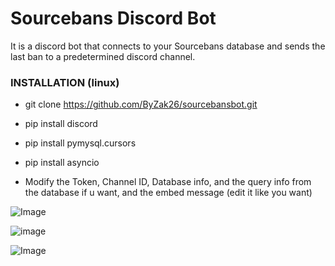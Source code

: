 # Sourcebans Discord Bot
It is a discord bot that connects to your Sourcebans database and sends the last ban to a predetermined discord channel.

### INSTALLATION (linux)

- git clone https://github.com/ByZak26/sourcebansbot.git

- pip install discord
- pip install pymysql.cursors
- pip install asyncio

- Modify the Token, Channel ID, Database info, and the query info from the database if u want, and the embed message (edit it like you want)

![Image](https://user-images.githubusercontent.com/113861589/220491993-24b17e4d-14e0-4bc8-b378-6ae63d288a39.png)

![image](https://user-images.githubusercontent.com/113861589/220495908-d32b450c-8b8d-4a80-8d86-0705e90118ba.png)



![Image](https://user-images.githubusercontent.com/113861589/220492276-8106a98e-e8ea-4368-bbf0-14f5bcd5081e.png)
